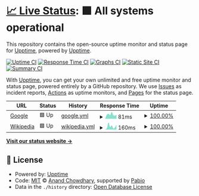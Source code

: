 # [📈 Live Status](https://upptime.github.io/upptime): <!--live status--> **🟩 All systems operational**

This repository contains the open-source uptime monitor and status page for [Upptime](https://upptime.js.org), powered by [Upptime](https://github.com/upptime/upptime).

[![Uptime CI](https://github.com/mamine3004/upptimerMetrics/workflows/Uptime%20CI/badge.svg)](https://github.com/mamine3004/upptimerMetrics/actions?query=workflow%3A%22Uptime+CI%22)
[![Response Time CI](https://github.com/mamine3004/upptimerMetrics/workflows/Response%20Time%20CI/badge.svg)](https://github.com/mamine3004/upptimerMetrics/actions?query=workflow%3A%22Response+Time+CI%22)
[![Graphs CI](https://github.com/mamine3004/upptimerMetrics/workflows/Graphs%20CI/badge.svg)](https://github.com/mamine3004/upptimerMetrics/actions?query=workflow%3A%22Graphs+CI%22)
[![Static Site CI](https://github.com/mamine3004/upptimerMetrics/workflows/Static%20Site%20CI/badge.svg)](https://github.com/mamine3004/upptimerMetrics/actions?query=workflow%3A%22Static+Site+CI%22)
[![Summary CI](https://github.com/mamine3004/upptimerMetrics/workflows/Summary%20CI/badge.svg)](https://github.com/mamine3004/upptimerMetrics/actions?query=workflow%3A%22Summary+CI%22)

With [Upptime](https://upptime.js.org), you can get your own unlimited and free uptime monitor and status page, powered entirely by a GitHub repository. We use [Issues](https://github.com/upptime/upptime/issues) as incident reports, [Actions](https://github.com/mamine3004/upptimerMetrics/actions) as uptime monitors, and [Pages](https://upptime.github.io/upptime) for the status page.

<!--start: status pages-->
<!-- This summary is generated by Upptime (https://github.com/upptime/upptime) -->
<!-- Do not edit this manually, your changes will be overwritten -->
<!-- prettier-ignore -->
| URL | Status | History | Response Time | Uptime |
| --- | ------ | ------- | ------------- | ------ |
| <img alt="" src="https://icons.duckduckgo.com/ip3/www.google.com.ico" height="13"> [Google](https://www.google.com) | 🟩 Up | [google.yml](https://github.com/mamine3004/upptimerMetrics/commits/HEAD/history/google.yml) | <details><summary><img alt="Response time graph" src="./graphs/google/response-time-week.png" height="20"> 81ms</summary><br><a href="https://mamine3004.github.io/upptimerMetrics/history/google"><img alt="Response time 81" src="https://img.shields.io/endpoint?url=https%3A%2F%2Fraw.githubusercontent.com%2Fmamine3004%2FupptimerMetrics%2FHEAD%2Fapi%2Fgoogle%2Fresponse-time.json"></a><br><a href="https://mamine3004.github.io/upptimerMetrics/history/google"><img alt="24-hour response time 81" src="https://img.shields.io/endpoint?url=https%3A%2F%2Fraw.githubusercontent.com%2Fmamine3004%2FupptimerMetrics%2FHEAD%2Fapi%2Fgoogle%2Fresponse-time-day.json"></a><br><a href="https://mamine3004.github.io/upptimerMetrics/history/google"><img alt="7-day response time 81" src="https://img.shields.io/endpoint?url=https%3A%2F%2Fraw.githubusercontent.com%2Fmamine3004%2FupptimerMetrics%2FHEAD%2Fapi%2Fgoogle%2Fresponse-time-week.json"></a><br><a href="https://mamine3004.github.io/upptimerMetrics/history/google"><img alt="30-day response time 81" src="https://img.shields.io/endpoint?url=https%3A%2F%2Fraw.githubusercontent.com%2Fmamine3004%2FupptimerMetrics%2FHEAD%2Fapi%2Fgoogle%2Fresponse-time-month.json"></a><br><a href="https://mamine3004.github.io/upptimerMetrics/history/google"><img alt="1-year response time 81" src="https://img.shields.io/endpoint?url=https%3A%2F%2Fraw.githubusercontent.com%2Fmamine3004%2FupptimerMetrics%2FHEAD%2Fapi%2Fgoogle%2Fresponse-time-year.json"></a></details> | <details><summary><a href="https://mamine3004.github.io/upptimerMetrics/history/google">100.00%</a></summary><a href="https://mamine3004.github.io/upptimerMetrics/history/google"><img alt="All-time uptime 100.00%" src="https://img.shields.io/endpoint?url=https%3A%2F%2Fraw.githubusercontent.com%2Fmamine3004%2FupptimerMetrics%2FHEAD%2Fapi%2Fgoogle%2Fuptime.json"></a><br><a href="https://mamine3004.github.io/upptimerMetrics/history/google"><img alt="24-hour uptime 100.00%" src="https://img.shields.io/endpoint?url=https%3A%2F%2Fraw.githubusercontent.com%2Fmamine3004%2FupptimerMetrics%2FHEAD%2Fapi%2Fgoogle%2Fuptime-day.json"></a><br><a href="https://mamine3004.github.io/upptimerMetrics/history/google"><img alt="7-day uptime 100.00%" src="https://img.shields.io/endpoint?url=https%3A%2F%2Fraw.githubusercontent.com%2Fmamine3004%2FupptimerMetrics%2FHEAD%2Fapi%2Fgoogle%2Fuptime-week.json"></a><br><a href="https://mamine3004.github.io/upptimerMetrics/history/google"><img alt="30-day uptime 100.00%" src="https://img.shields.io/endpoint?url=https%3A%2F%2Fraw.githubusercontent.com%2Fmamine3004%2FupptimerMetrics%2FHEAD%2Fapi%2Fgoogle%2Fuptime-month.json"></a><br><a href="https://mamine3004.github.io/upptimerMetrics/history/google"><img alt="1-year uptime 100.00%" src="https://img.shields.io/endpoint?url=https%3A%2F%2Fraw.githubusercontent.com%2Fmamine3004%2FupptimerMetrics%2FHEAD%2Fapi%2Fgoogle%2Fuptime-year.json"></a></details>
| <img alt="" src="https://icons.duckduckgo.com/ip3/en.wikipedia.org.ico" height="13"> [Wikipedia](https://en.wikipedia.org) | 🟩 Up | [wikipedia.yml](https://github.com/mamine3004/upptimerMetrics/commits/HEAD/history/wikipedia.yml) | <details><summary><img alt="Response time graph" src="./graphs/wikipedia/response-time-week.png" height="20"> 160ms</summary><br><a href="https://mamine3004.github.io/upptimerMetrics/history/wikipedia"><img alt="Response time 160" src="https://img.shields.io/endpoint?url=https%3A%2F%2Fraw.githubusercontent.com%2Fmamine3004%2FupptimerMetrics%2FHEAD%2Fapi%2Fwikipedia%2Fresponse-time.json"></a><br><a href="https://mamine3004.github.io/upptimerMetrics/history/wikipedia"><img alt="24-hour response time 160" src="https://img.shields.io/endpoint?url=https%3A%2F%2Fraw.githubusercontent.com%2Fmamine3004%2FupptimerMetrics%2FHEAD%2Fapi%2Fwikipedia%2Fresponse-time-day.json"></a><br><a href="https://mamine3004.github.io/upptimerMetrics/history/wikipedia"><img alt="7-day response time 160" src="https://img.shields.io/endpoint?url=https%3A%2F%2Fraw.githubusercontent.com%2Fmamine3004%2FupptimerMetrics%2FHEAD%2Fapi%2Fwikipedia%2Fresponse-time-week.json"></a><br><a href="https://mamine3004.github.io/upptimerMetrics/history/wikipedia"><img alt="30-day response time 160" src="https://img.shields.io/endpoint?url=https%3A%2F%2Fraw.githubusercontent.com%2Fmamine3004%2FupptimerMetrics%2FHEAD%2Fapi%2Fwikipedia%2Fresponse-time-month.json"></a><br><a href="https://mamine3004.github.io/upptimerMetrics/history/wikipedia"><img alt="1-year response time 160" src="https://img.shields.io/endpoint?url=https%3A%2F%2Fraw.githubusercontent.com%2Fmamine3004%2FupptimerMetrics%2FHEAD%2Fapi%2Fwikipedia%2Fresponse-time-year.json"></a></details> | <details><summary><a href="https://mamine3004.github.io/upptimerMetrics/history/wikipedia">100.00%</a></summary><a href="https://mamine3004.github.io/upptimerMetrics/history/wikipedia"><img alt="All-time uptime 100.00%" src="https://img.shields.io/endpoint?url=https%3A%2F%2Fraw.githubusercontent.com%2Fmamine3004%2FupptimerMetrics%2FHEAD%2Fapi%2Fwikipedia%2Fuptime.json"></a><br><a href="https://mamine3004.github.io/upptimerMetrics/history/wikipedia"><img alt="24-hour uptime 100.00%" src="https://img.shields.io/endpoint?url=https%3A%2F%2Fraw.githubusercontent.com%2Fmamine3004%2FupptimerMetrics%2FHEAD%2Fapi%2Fwikipedia%2Fuptime-day.json"></a><br><a href="https://mamine3004.github.io/upptimerMetrics/history/wikipedia"><img alt="7-day uptime 100.00%" src="https://img.shields.io/endpoint?url=https%3A%2F%2Fraw.githubusercontent.com%2Fmamine3004%2FupptimerMetrics%2FHEAD%2Fapi%2Fwikipedia%2Fuptime-week.json"></a><br><a href="https://mamine3004.github.io/upptimerMetrics/history/wikipedia"><img alt="30-day uptime 100.00%" src="https://img.shields.io/endpoint?url=https%3A%2F%2Fraw.githubusercontent.com%2Fmamine3004%2FupptimerMetrics%2FHEAD%2Fapi%2Fwikipedia%2Fuptime-month.json"></a><br><a href="https://mamine3004.github.io/upptimerMetrics/history/wikipedia"><img alt="1-year uptime 100.00%" src="https://img.shields.io/endpoint?url=https%3A%2F%2Fraw.githubusercontent.com%2Fmamine3004%2FupptimerMetrics%2FHEAD%2Fapi%2Fwikipedia%2Fuptime-year.json"></a></details>

<!--end: status pages-->

[**Visit our status website →**](https://upptime.github.io/upptime)

## 📄 License

- Powered by: [Upptime](https://github.com/upptime/upptime)
- Code: [MIT](./LICENSE) © [Anand Chowdhary](https://anandchowdhary.com), supported by [Pabio](https://pabio.com)
- Data in the `./history` directory: [Open Database License](https://opendatacommons.org/licenses/odbl/1-0/)
